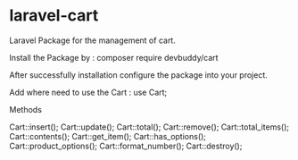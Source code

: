 # laravel-cart
Laravel Package for the management of cart.

Install the Package by :
composer require devbuddy/cart

After successfully installation configure the package into your project.

Add where need to use the Cart : use Cart;

Methods

Cart::insert();
Cart::update();
Cart::total();
Cart::remove();
Cart::total_items();
Cart::contents();
Cart::get_item();
Cart::has_options();
Cart::product_options();
Cart::format_number();
Cart::destroy();
